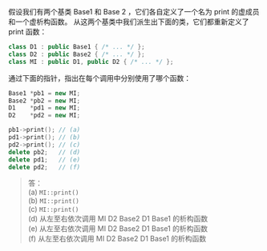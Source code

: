 假设我们有两个基类 Base1 和 Base 2 ，它们各自定义了一个名为 print 的虚成员和一个虚析构函数。
从这两个基类中我们派生出下面的类，它们都重新定义了 print 函数：

```cpp
class D1 : public Base1 { /* ... */ };
class D2 : public Base2 { /* ... */ };
class MI : public D1, public D2 { /* ... */ };
```

通过下面的指针，指出在每个调用中分别使用了哪个函数：

```cpp
Base1 *pb1 = new MI;
Base2 *pb2 = new MI;
D1    *pd1 = new MI;
D2    *pd2 = new MI;

pb1->print(); // (a)
pd1->print(); // (b)
pd2->print(); // (c)
delete pb2;   // (d)
delete pd1;   // (e)
delete pd2;   // (f)
```

> 答：  
> (a) `MI::print()`  
> (b) `MI::print()`  
> (c) `MI::print()`  
> (d) 从左至右依次调用 MI D2 Base2 D1 Base1 的析构函数  
> (e) 从左至右依次调用 MI D2 Base2 D1 Base1 的析构函数  
> (f) 从左至右依次调用 MI D2 Base2 D1 Base1 的析构函数
